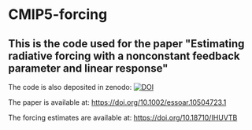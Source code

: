 # CMIP5-forcing

## This is the code used for the paper "Estimating radiative forcing with a nonconstant feedback parameter and linear response"

The code is also deposited in zenodo: <a href="https://zenodo.org/badge/latestdoi/424178898"><img src="https://zenodo.org/badge/424178898.svg" alt="DOI"></a>

The paper is available at: https://doi.org/10.1002/essoar.10504723.1

The forcing estimates are available at: https://doi.org/10.18710/IHUVTB
